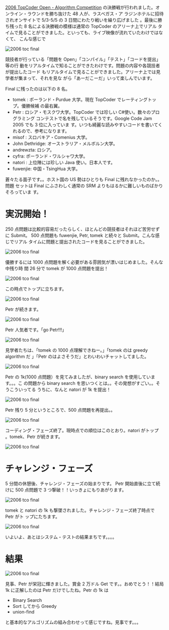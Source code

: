 <!--
title: 2006 TopCoder Open Final Round
date: 2006-05-07
-->

[2006 TopCoder Open - Algorithm Competition](http://www.topcoder.com/tc?module=Static&d1=tournaments&d2=tco06&d3=alg_description)
の決勝戦が行われました。オンライン・ラウンドを勝ち抜けた 48 人が、ラスベガス・ア
ラジンホテルに招待されオンサイトで 5/3-5/5 の 3 日間にわたり戦いを繰り広げました
。最後に勝ち残った 8 名による決勝戦の模様は通常の TopCoder のアリーナ上でリアル
タイムで見ることができました。といっても、ライブ映像が流れていたわけではなくて、
こんな感じで

![2006 toc final](http://static.flickr.com/44/143378605_08950cdd11_o.png)

競技者が行っている「問題を Open」「コンパイル」「テスト」「コードを提出」等の行
動をリアルタイムで知ることができたわけです。問題の内容や各競技者が提出したコード
もリアルタイムで見ることができました。アリーナ上では見学者が集まって、それを見な
がら「あーだこーだ」いって楽しんでいます。

Final に残ったのは以下の 8 名。

- tomek : ポーランド・Purdue 大学。現在 TopCoder でレーティングトップ。優勝候補
  の最右翼。
- Petr : ロシア・モスクワ大学。TopCoder では珍しい C\#使い。数々のプログラミング
  コンテストで名を残しているそうです。Google Code Jam 2005 でも 3 位に入っていま
  す。いつも綺麗な読みやすいコードを書いてくれるので、参考になります。
- misof : スロバキア・Comenius 大学。
- John Dethridge: オーストラリア・メルボルン大学。
- andrewzta: ロシア。
- cyfra: ポーランド・ワルシャワ大学。
- natori : 上位陣には珍しい Java 使い。日本人です。
- fuwenjie: 中国・TsingHua 大学。

蒼々たる面子です。。ホスト国の US 勢はひとりも Final に残れなかったのか。。問題
セットは Final にふさわしく通常の SRM よりもはるかに難しいものばかりそろっていま
す。

# 実況開始！

250 点問題は比較的容易だったらしく、ほとんどの競技者はそれほど苦労せずに
Submit。 500 点問題も fuwenjie, Petr, tomek と続々と Submit。こんな感じでリアル
タイムに問題と提出されたコードを見ることができました。

![2006 tco final](http://static.flickr.com/51/143382049_7fb44ec2fd_o.png)

優勝するには 1000 点問題を解く必要がある雰囲気が漂いはじめました。そんな中残り時
間 26 分で tomek が 1000 点問題を提出！

![2006 tco final](http://static.flickr.com/54/143380229_903b8124f2_o.png)

この時点でトップに立ちます。

![2006 tco final](http://static.flickr.com/48/143380591_980e98ef5c_o.png)

Petr が続きます。

![2006 tco final](http://static.flickr.com/49/143383228_bb6a895f46_o.png)

Petr 人気者です。「go Petr!!!」

![2006 tco final](http://static.flickr.com/47/143383770_5dc1fffed3_o.png)

見学者たちは、「tomek の 1000 点理解できねー。」「tomek のは greedy algorithm だ
」「Petr のはよさそうだ」とわいわいチャットしてました。

![2006 tco final](http://static.flickr.com/48/143384405_45218e28b4_o.png)

Petr の 1k(1000 点問題）を見てみましたが、binary search を使用しています。。。こ
の問題から binary search を思いつくとは。。その発想がすごい。。そうこういってる
うちに、なんと natori が 1k を提出！

![2006 tco final](http://static.flickr.com/54/143386042_389c1b9fcf_o.png)

Petr 残り 5 分というところで、500 点問題を再提出。。

![2006 tco final](http://static.flickr.com/55/143387190_d16a5b2c2c_o.png)

コーディング・フェーズ終了。現時点での順位はこのとおり。natori がトップ
。tomek、Petr が続きます。

![2006 tco final](http://static.flickr.com/52/143387588_cb6ad21779_o.png)

# チャレンジ・フェーズ

5 分間の休憩後、チャレンジ・フェーズの始まりです。 Petr 開始直後に立て続けに 500
点問題で 3 つ撃破！！いっきょにもりあがります。

![2006 tco final](http://static.flickr.com/46/143388256_b99595593f_o.png)

tomek と natori の 1k も撃墜されました。チャレンジ・フェーズ終了時点で Petr がト
ップにたちます。

![2006 tco final](http://static.flickr.com/49/143389107_eea870cfaa_o.png)

いよいよ、あとはシステム・テストの結果まちです。。。。

# 結果

![2006 tco final](http://static.flickr.com/50/143390301_a35d55d1fe_o.png)

見事、Petr が栄冠に輝きました。賞金 2 万ドル Get です。。おめでとう！！結局 1k
に正解したのは Petr だけでしたね。Petr の 1k は

- Binary Search
- Sort してから Greedy
- union-find

と基本的なアルゴリズムの組み合わせって感じですね。見事です。。。
